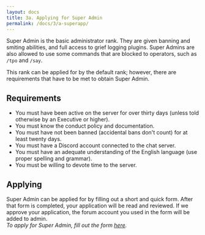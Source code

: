```yaml
---
layout: docs
title: 3a. Applying for Super Admin
permalink: /docs/3/a-superapp/
---
```


Super Admin is the basic administrator rank. They are given banning and smiting
abilities, and full access to grief logging plugins. Super Admins are also allowed
to use some commands that are blocked to operators, such as `/tpo` and `/say`.

This rank can be applied for by the default rank; however, there are requirements that have to be met to obtain Super Admin.

## Requirements
* You must have been active on the server for over thirty days (unless told otherwise by an Executive or higher).
* You must know the conduct policy and documentation.
* You must have not been banned (accidental bans don't count) for at least twenty days.
* You must have a Discord account connected to the chat server.
* You must have an adequate understanding of the English language (use proper spelling and grammar).
* You must be willing to devote time to the server.

## Applying
Super Admin can be applied for by filling out a short and quick form.
After that form is completed, your application will be read and reviewed.
If we approve your application, the forum account you used in the form will be added to admin.
<br>
_To apply for Super Admin, fill out the form [here](https://shadowga.typeform.com/to/Isw5L0)._
